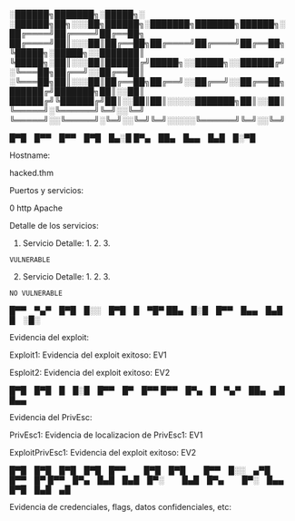 
░██████╗███████╗░█████╗░  ░██████╗██╗░░░██╗██████╗░███████╗███████╗██████╗░
██╔════╝██╔════╝██╔══██╗  ██╔════╝██║░░░██║██╔══██╗██╔════╝██╔════╝██╔══██╗
╚█████╗░█████╗░░███████║  ╚█████╗░██║░░░██║██████╔╝█████╗░░█████╗░░██████╔╝
░╚═══██╗██╔══╝░░██╔══██║  ░╚═══██╗██║░░░██║██╔══██╗██╔══╝░░██╔══╝░░██╔══██╗
██████╔╝███████╗██║░░██║  ██████╔╝╚██████╔╝██║░░██║██║░░░░░███████╗██║░░██║
╚═════╝░╚══════╝╚═╝░░╚═╝  ╚═════╝░░╚═════╝░╚═╝░░╚═╝╚═╝░░░░░╚══════╝╚═╝░░╚═╝


█▀█ █▀▀ █▀▀ █▀█ █▄░█
█▀▄ ██▄ █▄▄ █▄█ █░▀█

Hostname:

  hacked.thm

Puertos y servicios:

  0         http       Apache

Detalle de los servicios:

  1. Servicio
        Detalle:
        1.
        2.
        3.

    VULNERABLE

  2. Servicio
        Detalle:
        1.
        2.
        3.

    NO VULNERABLE


█▀▀ ▀▄▀ █▀█ █░░ █▀█ █ ▀█▀
██▄ █░█ █▀▀ █▄▄ █▄█ █ ░█░

Evidencia del exploit:

Exploit1:
Evidencia del exploit exitoso: EV1

Esploit2:
Evidencia del exploit exitoso: EV2



█▀█ █▀█ █ █░█ █▀▀ █▀ █▀▀
█▀▀ █▀▄ █ ▀▄▀ ██▄ ▄█ █▄▄

Evidencia del PrivEsc:

PrivEsc1:
Evidencia de localizacion de PrivEsc1: EV1

ExploitPrivEsc1:
Evidencia del exploit exitoso: EV2



█▀█ █▀█ █▀█ █▀█ █▀▀   █▀█ █▀█   █▀▀ █░░ ▄▀█ █▀▀ █▀
█▀▀ █▀▄ █▄█ █▄█ █▀░   █▄█ █▀▄   █▀░ █▄▄ █▀█ █▄█ ▄█

Evidencia de credenciales, flags, datos confidenciales, etc:
